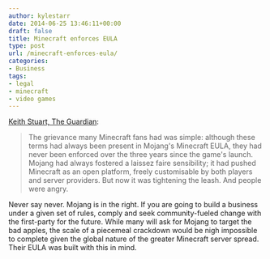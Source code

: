 ```yaml
---
author: kylestarr
date: 2014-06-25 13:46:11+00:00
draft: false
title: Minecraft enforces EULA
type: post
url: /minecraft-enforces-eula/
categories:
- Business
tags:
- legal
- minecraft
- video games
---
```


[Keith Stuart, The Guardian](http://www.theguardian.com/technology/2014/jun/24/minecraft-how-a-change-to-the-rules-is-tearing-the-community-apart):

> The grievance many Minecraft fans had was simple: although these terms had always been present in Mojang's Minecraft EULA, they had never been enforced over the three years since the game's launch. Mojang had always fostered a laissez faire sensibility; it had pushed Minecraft as an open platform, freely customisable by both players and server providers. But now it was tightening the leash. And people were angry.

Never say never. Mojang is in the right. If you are going to build a business under a given set of rules, comply and seek community-fueled change with the first-party for the future. While many will ask for Mojang to target the bad apples, the scale of a piecemeal crackdown would be nigh impossible to complete given the global nature of the greater Minecraft server spread. Their EULA was built with this in mind.
